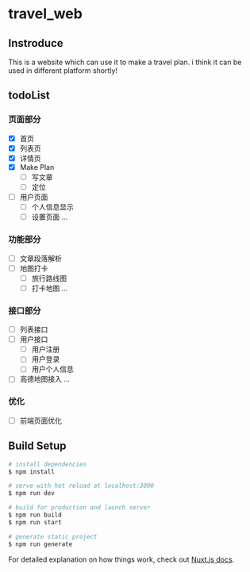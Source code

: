 # travel_web

## Instroduce
This is a website which can use it to make a travel plan.
i think it can be used in different platform shortly!

## todoList
### 页面部分
- [x] 首页
- [x] 列表页
- [x] 详情页
- [x] Make Plan
  - [ ] 写文章
  - [ ] 定位 
- [ ] 用户页面
  - [ ] 个人信息显示
  - [ ] 设置页面 
...

### 功能部分
- [ ] 文章段落解析
- [ ] 地图打卡
  - [ ] 旅行路线图
  - [ ] 打卡地图
...

### 接口部分
- [ ] 列表接口
- [ ] 用户接口
  - [ ] 用户注册
  - [ ] 用户登录
  - [ ] 用户个人信息
- [ ] 高德地图接入 
...

### 优化
- [ ] 前端页面优化

## Build Setup

```bash
# install dependencies
$ npm install

# serve with hot reload at localhost:3000
$ npm run dev

# build for production and launch server
$ npm run build
$ npm run start

# generate static project
$ npm run generate
```

For detailed explanation on how things work, check out [Nuxt.js docs](https://nuxtjs.org).
